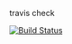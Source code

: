 travis check


[![Build Status](https://travis-ci.org/Kirudiha/country-springboot-ajax.svg?branch=master)](https://travis-ci.org/Kirudiha/country-springboot-ajax)


<!-- <a href="https://codeclimate.com/github/Kirudiha/country-springboot-ajax/test_coverage"><img src="https://api.codeclimate.com/v1/badges/125113ceaf51de2d7a01/test_coverage" /></a> -->